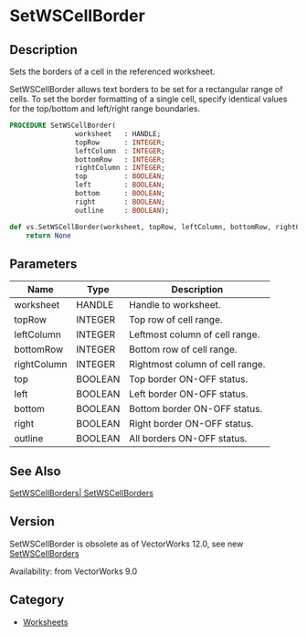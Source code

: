 # SetWSCellBorder

## Description
Sets the borders of a cell in the referenced worksheet.

SetWSCellBorder allows text borders to be set for a rectangular range of cells. To set the border formatting of a single cell, specify identical values for the top/bottom and left/right range boundaries.

```pascal
PROCEDURE SetWSCellBorder(
				worksheet   : HANDLE;
				topRow      : INTEGER;
				leftColumn  : INTEGER;
				bottomRow   : INTEGER;
				rightColumn : INTEGER;
				top         : BOOLEAN;
				left        : BOOLEAN;
				bottom      : BOOLEAN;
				right       : BOOLEAN;
				outline     : BOOLEAN);
```

```python
def vs.SetWSCellBorder(worksheet, topRow, leftColumn, bottomRow, rightColumn, top, left, bottom, right, outline):
    return None
```

## Parameters
|Name|Type|Description|
|---|---|---|
|worksheet|HANDLE|Handle to worksheet.|
|topRow|INTEGER|Top row of cell range.|
|leftColumn|INTEGER|Leftmost column of cell range.|
|bottomRow|INTEGER|Bottom row of cell range.|
|rightColumn|INTEGER|Rightmost column of cell range.|
|top|BOOLEAN|Top border ON-OFF status.|
|left|BOOLEAN|Left border ON-OFF status.|
|bottom|BOOLEAN|Bottom border ON-OFF status.|
|right|BOOLEAN|Right border ON-OFF status.|
|outline|BOOLEAN|All borders ON-OFF status.|

## See Also
[SetWSCellBorders| SetWSCellBorders](SetWSCellBorders|%20SetWSCellBorders.md)

## Version
SetWSCellBorder is obsolete as of VectorWorks 12.0, see new [ SetWSCellBorders](SetWSCellBorders.md)

Availability: from VectorWorks 9.0

## Category
* [Worksheets](../Categories/Worksheets.md)
